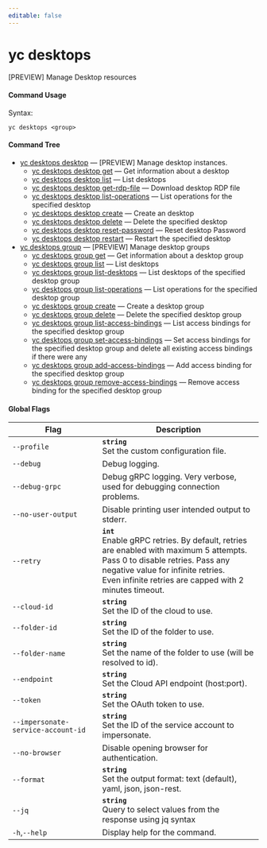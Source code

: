 ```yaml
---
editable: false
---
```


# yc desktops

[PREVIEW] Manage Desktop resources

#### Command Usage

Syntax: 

`yc desktops <group>`

#### Command Tree

- [yc desktops desktop](desktop/index.md) — [PREVIEW] Manage desktop instances.
	- [yc desktops desktop get](desktop/get.md) — Get information about a desktop
	- [yc desktops desktop list](desktop/list.md) — List desktops
	- [yc desktops desktop get-rdp-file](desktop/get-rdp-file.md) — Download desktop RDP file
	- [yc desktops desktop list-operations](desktop/list-operations.md) — List operations for the specified desktop
	- [yc desktops desktop create](desktop/create.md) — Create an desktop
	- [yc desktops desktop delete](desktop/delete.md) — Delete the specified desktop
	- [yc desktops desktop reset-password](desktop/reset-password.md) — Reset desktop Password
	- [yc desktops desktop restart](desktop/restart.md) — Restart the specified desktop
- [yc desktops group](group/index.md) — [PREVIEW] Manage desktop groups
	- [yc desktops group get](group/get.md) — Get information about a desktop group
	- [yc desktops group list](group/list.md) — List desktops
	- [yc desktops group list-desktops](group/list-desktops.md) — List desktops of the specified desktop group
	- [yc desktops group list-operations](group/list-operations.md) — List operations for the specified desktop group
	- [yc desktops group create](group/create.md) — Create a desktop group
	- [yc desktops group delete](group/delete.md) — Delete the specified desktop group
	- [yc desktops group list-access-bindings](group/list-access-bindings.md) — List access bindings for the specified desktop group
	- [yc desktops group set-access-bindings](group/set-access-bindings.md) — Set access bindings for the specified desktop group and delete all existing access bindings if there were any
	- [yc desktops group add-access-bindings](group/add-access-bindings.md) — Add access binding for the specified desktop group
	- [yc desktops group remove-access-bindings](group/remove-access-bindings.md) — Remove access binding for the specified desktop group

#### Global Flags

| Flag | Description |
|----|----|
|`--profile`|<b>`string`</b><br/>Set the custom configuration file.|
|`--debug`|Debug logging.|
|`--debug-grpc`|Debug gRPC logging. Very verbose, used for debugging connection problems.|
|`--no-user-output`|Disable printing user intended output to stderr.|
|`--retry`|<b>`int`</b><br/>Enable gRPC retries. By default, retries are enabled with maximum 5 attempts.<br/>Pass 0 to disable retries. Pass any negative value for infinite retries.<br/>Even infinite retries are capped with 2 minutes timeout.|
|`--cloud-id`|<b>`string`</b><br/>Set the ID of the cloud to use.|
|`--folder-id`|<b>`string`</b><br/>Set the ID of the folder to use.|
|`--folder-name`|<b>`string`</b><br/>Set the name of the folder to use (will be resolved to id).|
|`--endpoint`|<b>`string`</b><br/>Set the Cloud API endpoint (host:port).|
|`--token`|<b>`string`</b><br/>Set the OAuth token to use.|
|`--impersonate-service-account-id`|<b>`string`</b><br/>Set the ID of the service account to impersonate.|
|`--no-browser`|Disable opening browser for authentication.|
|`--format`|<b>`string`</b><br/>Set the output format: text (default), yaml, json, json-rest.|
|`--jq`|<b>`string`</b><br/>Query to select values from the response using jq syntax|
|`-h`,`--help`|Display help for the command.|
